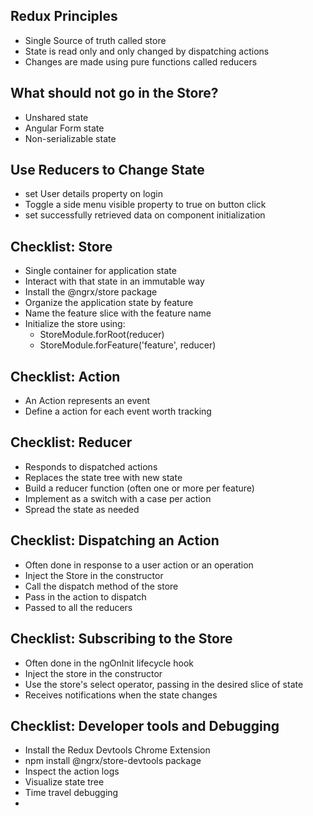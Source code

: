 Redux Principles
----------------
- Single Source of truth called store
- State is read only and only changed by dispatching actions
- Changes are made using pure functions called reducers

What should not go in the Store?
-------------------------------
- Unshared state
- Angular Form state
- Non-serializable state

Use Reducers to Change State
----------------------------
- set User details property on login
- Toggle a side menu visible property to true on button click
- set successfully retrieved data on component initialization

Checklist: Store
----------------
- Single container for application state
- Interact with that state in an immutable way
- Install the @ngrx/store package
- Organize the application state by feature
- Name the feature slice with the feature name
- Initialize the store using:
    - StoreModule.forRoot(reducer)
    - StoreModule.forFeature('feature', reducer)

Checklist: Action
-----------------
- An Action represents an event
- Define a action for each event worth tracking

Checklist: Reducer
------------------
- Responds to dispatched actions
- Replaces the state tree with new state
- Build a reducer function (often one or more per feature)
- Implement as a switch with a case per action
- Spread the state as needed

Checklist: Dispatching an Action
--------------------------------
- Often done in response to a user action or an operation
- Inject the Store in the constructor
- Call the dispatch method of the store
- Pass in the action to dispatch
- Passed to all the reducers

Checklist: Subscribing to the Store
-----------------------------------
- Often done in the ngOnInit lifecycle hook
- Inject the store in the constructor
- Use the store's select operator, passing in the desired slice of state
- Receives notifications when the state changes

Checklist: Developer tools and Debugging
-----------------------------
- Install the Redux Devtools Chrome Extension
- npm install @ngrx/store-devtools package
- Inspect the action logs
- Visualize state tree
- Time travel debugging
- 




